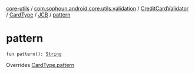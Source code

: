 [core-utils](../../../../index.md) / [com.sophoun.android.core.utils.validation](../../../index.md) / [CreditCardValidator](../../index.md) / [CardType](../index.md) / [JCB](index.md) / [pattern](./pattern.md)

# pattern

`fun pattern(): `[`String`](https://kotlinlang.org/api/latest/jvm/stdlib/kotlin/-string/index.html)

Overrides [CardType.pattern](../pattern.md)

